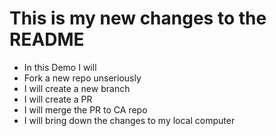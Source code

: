 # This is my new changes to the README

- In this Demo I will
- Fork a new repo unseriously
- I will create a new branch
- I will create a PR
- I will merge the PR to CA repo
- I will bring down the changes to my local computer
